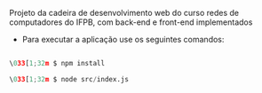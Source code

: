 Projeto da cadeira de desenvolvimento web do curso redes de computadores do IFPB, com back-end e front-end implementados

- Para executar a aplicação use os seguintes comandos:

```python

\033[1;32m $ npm install

\033[1;32m $ node src/index.js
```

